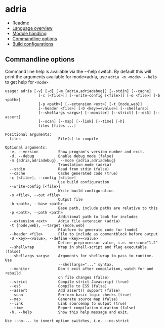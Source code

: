 adria
=====

- <a href="//github.com/sinesc/adria/blob/master/README.md">Readme</a>
- <a href="//github.com/sinesc/adria/blob/master/doc/overview.md">Language overview</a>
- <a href="//github.com/sinesc/adria/blob/master/doc/modules.md">Module handling</a>
- <a href="//github.com/sinesc/adria/blob/master/doc/commandline.md">Commandline options</a>
- <a href="//github.com/sinesc/adria/blob/master/doc/config.md">Build configurations</a>

Commandline options
-------------------

Command line help is available via the --help switch. By default this will print the arguments available for mode=adria, use `adria -m <mode> --help` to get
help for `<mode>`

```
usage: adria [-v] [-d] [-m {adria,adriadebug}] [--stdin] [--cache]
               [-c [<file>]] [--write-config [<file>]] [-o <file>] [-b <path>]
               [-p <path>] [--extension <ext>] [-t {node,web}]
               [--header <file>] [-D <key>=<value>] [--shellwrap]
               [--shellargs <args>] [--monitor] [--strict] [--es5] [--assert]
               [--scan] [--map] [--link] [--time] [-h]
               files [files ...]

Positional arguments:
  files                 File(s) to compile

Optional arguments:
  -v, --version         Show program's version number and exit.
  -d, --debug           Enable debug mode (false)
  -m {adria,adriadebug}, --mode {adria,adriadebug}
                        Translation mode (adria)
  --stdin               Read from stdin (false)
  --cache               Cache generated code (true)
  -c [<file>], --config [<file>]
                        Use build configuration
  --write-config [<file>]
                        Write build configuration
  -o <file>, --out <file>
                        Output file
  -b <path>, --base <path>
                        Base path, include paths are relative to this
  -p <path>, --path <path>
                        Additional path to look for includes
  --extension <ext>     Adria file extension (adria)
  -t {node,web}, --target {node,web}
                        Platform to generate code for (node)
  --header <file>       File to include as commentblock before output
  -D <key>=<value>, --define <key>=<value>
                        Define preprocessor value, i.e. version="1.2"
  --shellwrap           Wrap in shell-script and flag executable (false)
  --shellargs <args>    Arguments for shellwrap to pass to runtime. Use
                        --shellargs="..." syntax.
  --monitor             Don't exit after compilation, watch for and rebuild
                        on file changes (false)
  --strict              Compile strict Javascript (true)
  --es5                 Compile to ES5 (false)
  --assert              Add assert() support (false)
  --scan                Perform basic logic checks (true)
  --map                 Generate source map (false)
  --link                Link sourcemap to output (true)
  --time                Report compilation duration (false)
  -h, --help            Show this help message and exit.

Use --no-... to invert option switches, i.e. --no-strict
```
